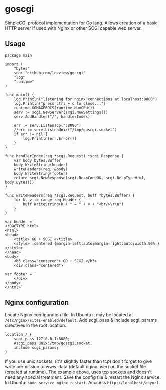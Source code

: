 goscgi
======

SimpleCGI protocol implementation for Go lang. Allows creation of a basic HTTP server if used with Nginx or other SCGI capable web server.

Usage
-----

~~~
package main

import (
	"bytes"
	scgi "github.com/leeview/goscgi"
	"log"
	"runtime"
)

func main() {
	log.Println("listening for nginx connections at localhost:8080")
	log.Println("press ctrl + c to close...")
	runtime.GOMAXPROCS(runtime.NumCPU())
	serv := scgi.NewServer(scgi.NewSettings())
	serv.AddHandler("/", handlerIndex)

	err := serv.ListenTcp(":8080")
	//err := serv.ListenUnix("/tmp/goscgi.socket")
	if err != nil {
		log.Println(err.Error())
	}
}

func handlerIndex(req *scgi.Request) *scgi.Response {
	var body bytes.Buffer
	body.WriteString(header)
	writeHeaders(req, &body)
	body.WriteString(footer)
	return scgi.NewResponse(scgi.RespCodeOK, scgi.RespTypeHtml, body.Bytes())
}

func writeHeaders(req *scgi.Request, buff *bytes.Buffer) {
	for k, v := range req.Header {
		buff.WriteString(k + " = " + v + "<br/>\r\n")
	}
}

var header = `
<!DOCTYPE html>
<html>
<head>
	<title> GO + SCGI </title>
	<style>	.centered {margin-left:auto;margin-right:auto;width:90%;} </style>
</head>
<body>
	<h3 class="centered"> GO + SCGI </h3>
	<div class="centered">`

var footer = `
	</div>
</body>
</html>`
~~~

Nginx configuration
-------------------
Locate Nginx configuration file. In Ubuntu it may be located at `/etc/nginx/sites-enabled/default`.
Add scgi_pass & include scgi_params directives in the root location.
~~~
location / {
	scgi_pass 127.0.0.1:8080;
	#scgi_pass unix:/tmp/goscgi.socket;
	include scgi_params;
}
~~~
If you use unix sockets, (it's slightly faster than tcp) don't forget to give write permission
to www-data (default nginx user) on the socket file (created at runtime).
The example above, uses tcp sockets and doesn't need any special treatment.
Save the config file & restart the Nginx service. In Ubuntu: `sudo service nginx restart`.
Acccess `http://localhost/anyurl`.
